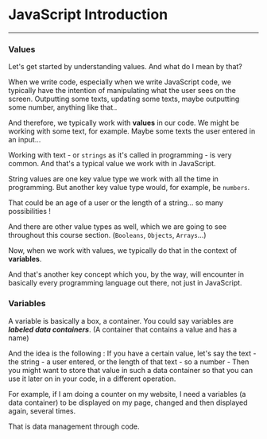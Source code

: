 # JavaScript Introduction

---

### Values

Let's get started by understanding values. And what do I mean by that?

When we write code, especially when we write JavaScript code, we typically have the intention of manipulating what the user sees on the screen. Outputting some texts, updating some texts, maybe outputting some number, anything like that..

And therefore, we typically work with **values** in our code. We might be working with some text, for example. Maybe some texts the user entered in an input...

Working with text - or `strings` as it's called in programming - is very common. And that's a typical value we work with in JavaScript.

String values are one key value type we work with all the time in programming. But another key value type would, for example, be `numbers`.

That could be an age of a user or the length of a string... so many possibilities !

And there are other value types as well, which we are going to see throughout this course section. (`Booleans`, `Objects`, `Arrays`...)

Now, when we work with values, we typically do that in the context of **variables**.

And that's another key concept which you, by the way, will encounter in basically every programming language out there, not just in JavaScript.

### Variables

A variable is basically a box, a container.
You could say variables are **_labeled data containers_**. (A container that contains a value and has a name)

And the idea is the following : If you have a certain value, let's say the text - the string - a user entered, or the length of that text - so a number - Then you might want to store that value in such a data container so that you can use it later on in your code, in a different operation.

For example, if I am doing a counter on my website, I need a variables (a data container) to be displayed on my page, changed and then displayed again, several times.

That is data management through code.
